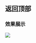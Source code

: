 ## 返回顶部

### 效果展示
![](https://github.com/fangweiren/JavaScript-Learning/raw/master/Return-to-the-top/images/Return-to-the-top.gif)
